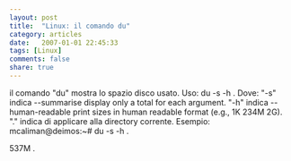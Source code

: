 ```yaml
---
layout: post
title:  "Linux: il comando du"
category: articles
date:   2007-01-01 22:45:33
tags: [Linux]
comments: false
share: true
---
```



il comando "du" mostra lo spazio disco usato.
Uso:
du -s -h .
Dove:
"-s" indica --summarise display only a total for each argument.
"-h" indica --human-readable print sizes in human readable format (e.g., 1K 234M 2G).
"." indica di applicare alla directory corrente.
Esempio:
mcaliman@deimos:~# du -s -h .

537M .
